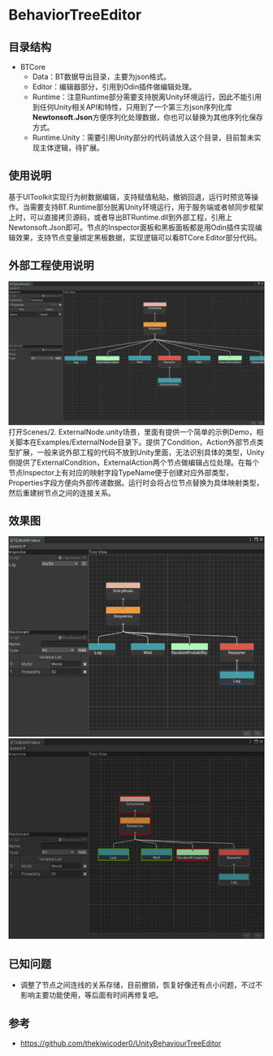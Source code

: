 # BehaviorTreeEditor
## 目录结构
- BTCore
    - Data：BT数据导出目录，主要为json格式。
    - Editor：编辑器部分，引用到Odin插件做编辑处理。
    - Runtime：注意Runtime部分需要支持脱离Unity环境运行，因此不能引用到任何Unity相关API和特性，只用到了一个第三方json序列化库**Newtonsoft.Json**方便序列化处理数据，你也可以替换为其他序列化保存方式。
    - Runtime.Unity：需要引用Unity部分的代码请放入这个目录，目前暂未实现主体逻辑，待扩展。
## 使用说明
基于UIToolkit实现行为树数据编辑，支持赋值粘贴，撤销回退，运行时预览等操作。当需要支持BT.Runtime部分脱离Unity环境运行，用于服务端或者帧同步框架上时，可以直接拷贝源码，或者导出BTRuntime.dll到外部工程，引用上Newtonsoft.Json即可。节点的Inspector面板和黑板面板都是用Odin插件实现编辑效果，支持节点变量绑定黑板数据，实现逻辑可以看BTCore.Editor部分代码。
## 外部工程使用说明
![编辑效果图](Images/3.png)
打开Scenes/2. ExternalNode.unity场景，里面有提供一个简单的示例Demo，相关脚本在Examples/ExternalNode目录下。提供了Condition，Action外部节点类型扩展，一般来说外部工程的代码不放到Unity里面，无法识别具体的类型，Unity侧提供了ExternalCondition，ExternalAction两个节点做编辑占位处理。在每个节点Inspector上有对应的映射字段TypeName便于创建对应外部类型，Properties字段方便向外部传递数据。运行时会将占位节点替换为具体映射类型，然后重建树节点之间的连接关系。
## 效果图
![编辑效果图](Images/1.png)
![运行时预览效果图](Images/2.png)
## 已知问题
- 调整了节点之间连线的关系存储，目前撤销，恢复好像还有点小问题，不过不影响主要功能使用，等后面有时间再修复吧。
## 参考
- https://github.com/thekiwicoder0/UnityBehaviourTreeEditor
